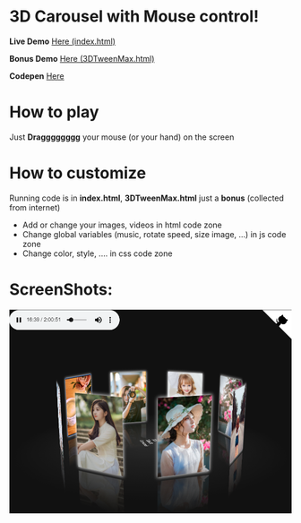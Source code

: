 # 3D Carousel with Mouse control!

**Live Demo** [Here (index.html)](https://hoangtran0410.github.io/3DCarousel/)

**Bonus Demo** [Here (3DTweenMax.html)](https://hoangtran0410.github.io/3DCarousel/3DTweenMax.html)

**Codepen** [Here](https://codepen.io/hoanghien0410/pen/MMPaqm)

# How to play
Just **Dragggggggg** your mouse (or your hand) on the screen

# How to customize
Running code is in **index.html**, **3DTweenMax.html** just a **bonus** (collected from internet)

 - Add or change your images, videos in html code zone
 - Change global variables (music, rotate speed, size image, ...) in js code zone
 - Change color, style, .... in css code zone

# ScreenShots:
![Using mouse to drag](./screenshots/screenshot.png)
